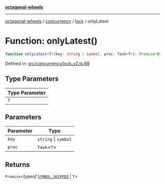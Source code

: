 [**octagonal-wheels**](../../../README.md)

***

[octagonal-wheels](../../../modules.md) / [concurrency](../../README.md) / [lock](../README.md) / onlyLatest

# Function: onlyLatest()

```ts
function onlyLatest<T>(key: string | symbol, proc: Task<T>): Promise<typeof SYMBOL_SKIPPED | T>;
```

Defined in: [src/concurrency/lock\_v2.ts:69](https://github.com/vrtmrz/octagonal-wheels/blob/main/src/concurrency/lock_v2.ts#L69)

## Type Parameters

| Type Parameter |
| ------ |
| `T` |

## Parameters

| Parameter | Type |
| ------ | ------ |
| `key` | `string` \| `symbol` |
| `proc` | `Task`\<`T`\> |

## Returns

`Promise`\<*typeof* [`SYMBOL_SKIPPED`](../SYMBOL_SKIPPED/README.md) \| `T`\>
